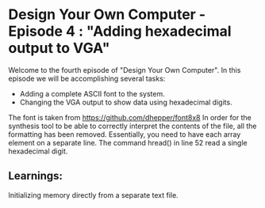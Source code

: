 # Design Your Own Computer - Episode 4 : "Adding hexadecimal output to VGA"

Welcome to the fourth episode of "Design Your Own Computer". In this
episode we will be accomplishing several tasks:
* Adding a complete ASCII font to the system.
* Changing the VGA output to show data using hexadecimal digits.

The font is taken from <https://github.com/dhepper/font8x8>
In order for the synthesis tool to be able to correctly interpret
the contents of the file, all the formatting has been removed.
Essentially, you need to have each array element on a separate line.
The command hread() in line 52 read a single hexadecimal digit.

## Learnings:
Initializing memory directly from a separate text file.

